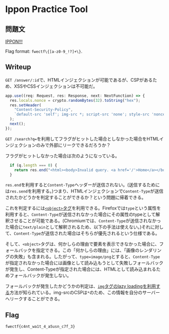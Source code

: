 # Ippon Practice Tool

## 問題文

[IPPON!!!](https://note.com/asusn_online/n/na7d53db7037f)

Flag format: `fwectf\{[a-z0-9_!?]+\}`.

## Writeup

`GET /answer/:id`で、HTMLインジェクションが可能であるが、CSPがあるため、XSSやCSSインジェクションは不可能だ。

```ts
app.use((req: Request, res: Response, next: NextFunction) => {
  res.locals.nonce = crypto.randomBytes(32).toString("hex");
  res.setHeader(
    "Content-Security-Policy",
    `default-src 'self'; img-src *; script-src 'none'; style-src 'nonce-${res.locals.nonce}'`
  );
  next();
});
```

`GET /search?q=`を利用してフラグがヒットした場合としなかった場合をHTMLインジェクションのみで外部にリークできるだろうか？


フラグがヒットしなかった場合は次のようになっている。
```ts
  if (q.length === 0) {
    return res.end("<html><body>Invalid query. <a href='/'>Home</a></body></html>");
  }
```
`res.end`を利用すると`Content-Type`ヘッダーが送信されない。(送信するためには`res.send`を利用する。)つまり、HTMLインジェクションで`Content-Type`が送信されたかどうかを判定することができるか？という問題に帰着できる。

これを判定するには[`<object>`タグ](https://developer.mozilla.org/ja/docs/Web/HTML/Reference/Elements/object)を利用できる。Firefoxでは`type`という属性を利用すると、`Content-Type`が送信されなかった場合にその属性のtypeとして解釈させることが可能である。(Chromiumでは、`Content-Type`が送信されなかった場合に`text/plain`として解釈されるため、以下の手法は使えない。)それに対して、`Content-Type`が送信された場合はそちらが優先されるという仕様である。

そして、`<object>`タグは、何かしらの理由で要素を表示できなかった場合に、フォールバックを指定できる。この「何かしらの理由」には、「画像のレンダリングの失敗」も含まれる。したがって、`type=image/png`とすると、`Content-Type`が指定されなかった場合には画像として読み込もうとして失敗しフォールバックが発生し、Content-Typeが指定された場合には、HTMLとして読み込まれるためフォールバックが発生しない。

フォールバックが発生したかどうかの判定は、[`img`タグのlazy loadingを利用する](https://infosec.zeyu2001.com/2023/from-xs-leaks-to-ss-leaks#lazy-loading)方法が知られている。img-srcのCSPは`*`のため、この情報を自分のサーバーへリークすることができる。

## Flag

`fwectf{c4nt_wa1t_4_a5usn_c7f_3}`


